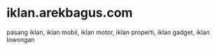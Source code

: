 iklan.arekbagus.com
===================

pasang iklan, iklan mobil, iklan motor, iklan properti, iklan gadget, iklan lowongan
